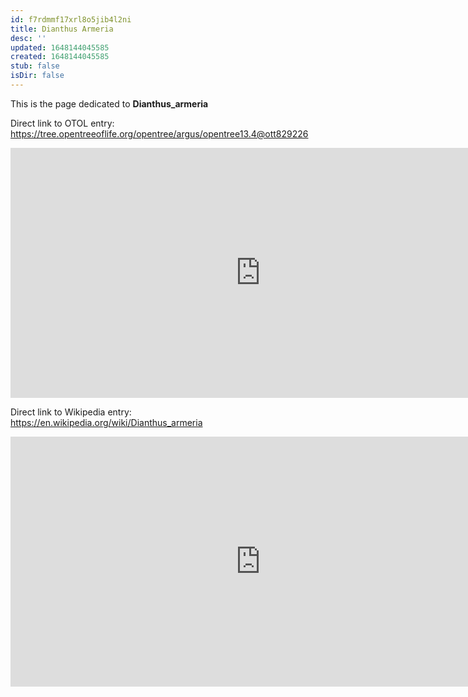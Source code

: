 ```yaml
---
id: f7rdmmf17xrl8o5jib4l2ni
title: Dianthus Armeria
desc: ''
updated: 1648144045585
created: 1648144045585
stub: false
isDir: false
---
```

This is the page dedicated to **Dianthus_armeria**


Direct link to OTOL entry: https://tree.opentreeoflife.org/opentree/argus/opentree13.4@ott829226



<html>
    <body>
    <iframe src="https://tree.opentreeoflife.org/opentree/argus/opentree13.4@ott829226"
    width="800" height="400" frameborder="0" allowfullscreen> </iframe>
    </body>
</html>
    


Direct link to Wikipedia entry: https://en.wikipedia.org/wiki/Dianthus_armeria



<html>
    <body>
    <iframe src="https://en.wikipedia.org/wiki/Dianthus_armeria"
    width="800" height="400" frameborder="0" allowfullscreen> </iframe>
    </body>
</html>
    
